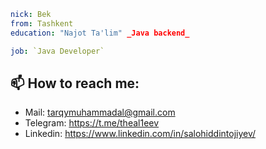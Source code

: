 ```yaml
nick: Bek
from: Tashkent
education: "Najot Ta'lim" _Java backend_

job: `Java Developer`
```
## 📫 How to reach me: 
* Mail: tarqymuhammadal@gmail.com
* Telegram: https://t.me/theal1eev
* Linkedin: https://www.linkedin.com/in/salohiddintojiyev/
